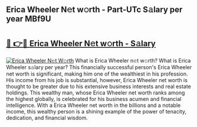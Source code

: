 ## Erica Wheeler N𝚎t w𝚘rth - Part-UTc S𝚊lary per year MBf9U

# <h2><a href="http://gc1gnr.nevu.top/?p=Erica+Wheeler">🔗 👉🔴 Erica Wheeler N𝚎t w𝚘rth - S𝚊lary</a></h2>

[![Erica Wheeler N𝚎t W𝚘rth](https://i.imgur.com/Oavwk0R.jpeg)](http://gc1gnr.nevu.top/?p=Erica+Wheeler)
What is Erica Wheeler n𝚎t w𝚘rth? What is Erica Wheeler s𝚊lary per year?
This financially successful person's Erica Wheeler net worth is significant, making him one of the wealthiest in his profession. His income from his job is substantial, however, Erica Wheeler net worth is thought to be greater due to his extensive business interests and real estate holdings. This wealthy man, whose Erica Wheeler net worth ranks among the highest globally, is celebrated for his business acumen and financial intelligence. With a Erica Wheeler net worth in the billions and a notable income, this wealthy person is a shining example of the power of tenacity, dedication, and financial wisdom.
